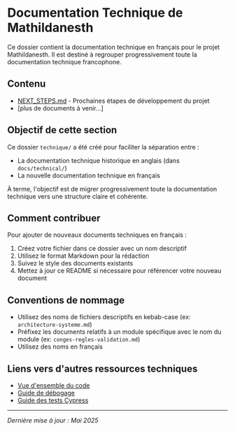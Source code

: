# Documentation Technique de Mathildanesth

Ce dossier contient la documentation technique en français pour le projet Mathildanesth. Il est destiné à regrouper progressivement toute la documentation technique francophone.

## Contenu

- [NEXT_STEPS.md](./NEXT_STEPS.md) - Prochaines étapes de développement du projet
- [plus de documents à venir...]

## Objectif de cette section

Ce dossier `technique/` a été créé pour faciliter la séparation entre :
- La documentation technique historique en anglais (dans `docs/technical/`)
- La nouvelle documentation technique en français

À terme, l'objectif est de migrer progressivement toute la documentation technique vers une structure claire et cohérente.

## Comment contribuer

Pour ajouter de nouveaux documents techniques en français :

1. Créez votre fichier dans ce dossier avec un nom descriptif
2. Utilisez le format Markdown pour la rédaction
3. Suivez le style des documents existants
4. Mettez à jour ce README si nécessaire pour référencer votre nouveau document

## Conventions de nommage

- Utilisez des noms de fichiers descriptifs en kebab-case (ex: `architecture-systeme.md`)
- Préfixez les documents relatifs à un module spécifique avec le nom du module (ex: `conges-regles-validation.md`)
- Utilisez des noms en français

## Liens vers d'autres ressources techniques

- [Vue d'ensemble du code](../technical/codebase-overview.md)
- [Guide de débogage](../technical/debugging-guide.md)
- [Guide des tests Cypress](../technical/cypress-testing-guide.md)

---

*Dernière mise à jour : Mai 2025* 
